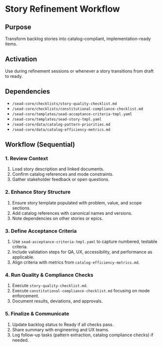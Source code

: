 <!-- Powered by SEAD-METHOD™ Core -->

# Story Refinement Workflow

## Purpose
Transform backlog stories into catalog-compliant, implementation-ready items.

## Activation
Use during refinement sessions or whenever a story transitions from draft to ready.

## Dependencies
- `/sead-core/checklists/story-quality-checklist.md`
- `/sead-core/checklists/constitutional-compliance-checklist.md`
- `/sead-core/templates/sead-acceptance-criteria-tmpl.yaml`
- `/sead-core/templates/sead-story-tmpl.yaml`
- `/sead-core/data/catalog-pattern-priorities.md`
- `/sead-core/data/catalog-efficiency-metrics.md`

## Workflow (Sequential)

### 1. Review Context
1. Load story description and linked documents.
2. Confirm catalog references and mode constraints.
3. Gather stakeholder feedback or open questions.

### 2. Enhance Story Structure
1. Ensure story template populated with problem, value, and scope sections.
2. Add catalog references with canonical names and versions.
3. Note dependencies on other stories or epics.

### 3. Define Acceptance Criteria
1. Use `sead-acceptance-criteria-tmpl.yaml` to capture numbered, testable criteria.
2. Include validation steps for QA, UX, accessibility, and performance as applicable.
3. Align criteria with metrics from `catalog-efficiency-metrics.md`.

### 4. Run Quality & Compliance Checks
1. Execute `story-quality-checklist.md`.
2. Execute `constitutional-compliance-checklist.md` focusing on mode enforcement.
3. Document results, deviations, and approvals.

### 5. Finalize & Communicate
1. Update backlog status to Ready if all checks pass.
2. Share summary with engineering and UX teams.
3. Log follow-up tasks (pattern extraction, catalog compliance checks) if needed.
